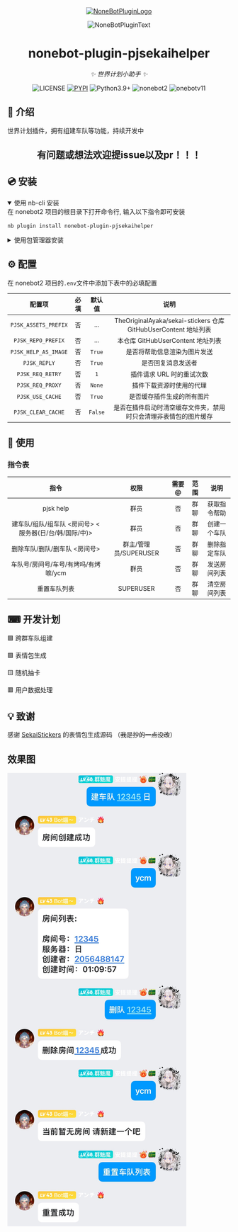 <div align="center">
  <a href="https://v2.nonebot.dev/store"><img src="https://github.com/A-kirami/nonebot-plugin-template/blob/resources/nbp_logo.png" width="180" height="180" alt="NoneBotPluginLogo"></a>
  <br>
  <p><img src="https://github.com/A-kirami/nonebot-plugin-template/blob/resources/NoneBotPlugin.svg" width="240" alt="NoneBotPluginText"></p>
</div>

<div align="center">

# nonebot-plugin-pjsekaihelper

_✨ 世界计划小助手 ✨_

![LICENSE](https://img.shields.io/github/license/Ant1816/nonebot-plugin-pjsekaihelper.svg)
[![PYPI](https://img.shields.io/pypi/v/nonebot-plugin-pjsekaihelper.svg)](https://pypi.python.org/pypi/nonebot-plugin-pjsekaihelper)
![Python3.9+](https://img.shields.io/badge/Python-3.9+-blue)
![nonebot2](https://img.shields.io/badge/NoneBot2-2.3.1+-red)
![onebotv11](https://img.shields.io/badge/OneBot-v11-yellow)

</div>

## 📖 介绍

世界计划插件，拥有组建车队等功能，持续开发中

<div align="center">

## 有问题或想法欢迎提issue以及pr！！！

</div>

## 💿 安装

<details open>
<summary>使用 nb-cli 安装</summary>
在 nonebot2 项目的根目录下打开命令行, 输入以下指令即可安装

    nb plugin install nonebot-plugin-pjsekaihelper

</details>

<details>
<summary>使用包管理器安装</summary>
在 nonebot2 项目的插件目录下, 打开命令行, 根据你使用的包管理器, 输入相应的安装命令

<details>
<summary>pip</summary>

    pip install nonebot-plugin-pjsekaihelper
</details>
<details>
<summary>pdm</summary>

    pdm add nonebot-plugin-pjsekaihelper
</details>
<details>
<summary>poetry</summary>

    poetry add nonebot-plugin-pjsekaihelper
</details>
<details>
<summary>conda</summary>

    conda install nonebot-plugin-pjsekaihelper
</details>

打开 nonebot2 项目根目录下的 `pyproject.toml` 文件, 在 `[tool.nonebot]` 部分追加写入

    plugins = ["nonebot_plugin_pjsekaihelper"]

</details>

## ⚙️ 配置

在 nonebot2 项目的`.env`文件中添加下表中的必填配置

| 配置项 | 必填 | 默认值 | 说明 |
|:-----:|:----:|:----:|:----:|
| `PJSK_ASSETS_PREFIX` |  否  |   ...   | TheOriginalAyaka/sekai-stickers 仓库 GitHubUserContent 地址列表  |
|  `PJSK_REPO_PREFIX`  |  否  |   ...   |                本仓库 GitHubUserContent 地址列表                 |
| `PJSK_HELP_AS_IMAGE` |  否  | `True`  |                   是否将帮助信息渲染为图片发送                   |
|     `PJSK_REPLY`     |  否  | `True`  |                        是否回复消息发送者                        |
|   `PJSK_REQ_RETRY`   |  否  |   `1`   |                    插件请求 URL 时的重试次数                     |
|   `PJSK_REQ_PROXY`   |  否  | `None`  |                     插件下载资源时使用的代理                     |
|   `PJSK_USE_CACHE`   |  否  | `True`  |                    是否缓存插件生成的所有图片                    |
|  `PJSK_CLEAR_CACHE`  |  否  | `False` | 是否在插件启动时清空缓存文件夹，禁用时只会清理非表情包的图片缓存 |

## 🎉 使用
### 指令表
| 指令 | 权限 | 需要@ | 范围 | 说明 |
|:-----:|:----:|:----:|:----:|:----:|
| pjsk help | 群员 | 否 | 群聊 | 获取指令帮助 |
| 建车队/组队/组车队 <房间号> <服务器(日/台/韩/国际/中)> | 群员 | 否 | 群聊 | 创建一个车队 |
| 删除车队/删队/删车队 <房间号> | 群主/管理员/SUPERUSER | 否 | 群聊 | 删除指定车队 |
| 车队号/房间号/车号/有烤吗/有烤嘛/ycm | 群员 | 否 | 群聊 | 发送房间列表 |
| 重置车队列表 | SUPERUSER | 否 | 群聊 | 清空房间列表 |

## ⌨  开发计划
&#x1F7E9; 跨群车队组建

&#x1F7E9; 表情包生成

&#x1F7E8; 随机抽卡

&#x1F7E5; 用户数据处理

## 💡 致谢
感谢 [SekaiStickers](https://github.com/lgc-NB2Dev/nonebot-plugin-pjsk/) 的表情包生成源码 （~~我是抄的一点没改~~）

## 效果图
![效果图](https://raw.githubusercontent.com/Ant1816/Ant1816/refs/heads/main/pjsekai.png)
